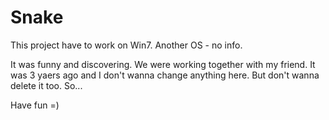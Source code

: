 # Snake

This project have to work on Win7. Another OS - no info.

It was funny and discovering. We were working together with my friend.
It was 3 yaers ago and I don't wanna change anything here. But don't wanna delete it too. So...

Have fun =)
